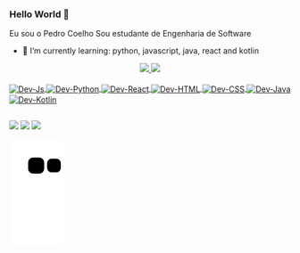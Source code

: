 ### Hello World 👋

Eu sou o Pedro Coelho
Sou estudante de Engenharia de Software

- 🌱 I’m currently learning: python, javascript, java, react and kotlin


<div align="center">
  <a href="https://github.com/pedrojgcoelho">
  <img height="180em" src="https://github-readme-stats.vercel.app/api?username=pedrojgcoelho&show_icons=true&theme=dracula&include_all_commits=true&count_private=true">
  <img height="180em" src="https://github-readme-stats.vercel.app/api/top-langs/?username=pedrojgcoelho&layout=compact&langs_count=7&theme=dracula">
</div>
  
<div style="display: inline_block"><br>
  <img align="center" alt="Dev-Js" height="30" width="40" src="https://cdn.jsdelivr.net/gh/devicons/devicon@latest/icons/javascript/javascript-original.svg">
  <img align="center" alt="Dev-Python" height="30" width="40" src="https://cdn.jsdelivr.net/gh/devicons/devicon@latest/icons/python/python-original.svg">
  <img align="center" alt="Dev-React" height="30" width="40" src="https://cdn.jsdelivr.net/gh/devicons/devicon@latest/icons/react/react-original.svg">
  <img align="center" alt="Dev-HTML" height="30" width="40" src="https://cdn.jsdelivr.net/gh/devicons/devicon@latest/icons/html5/html5-original-wordmark.svg">
  <img align="center" alt="Dev-CSS" height="30" width="40" src="https://cdn.jsdelivr.net/gh/devicons/devicon@latest/icons/css3/css3-original-wordmark.svg">
  <img align="center" alt="Dev-Java" height="30" width="40" src="https://cdn.jsdelivr.net/gh/devicons/devicon@latest/icons/java/java-original-wordmark.svg">
  <img align="center" alt="Dev-Kotlin" height="30" width="40" src="https://cdn.jsdelivr.net/gh/devicons/devicon@latest/icons/kotlin/kotlin-original-wordmark.svg">
</div>

  
##


<div>
  <a href = "mailto:pedrojosecoelho@gmail.com"><img src="https://img.shields.io/badge/Gmail-D14836?style=for-the-badge&logo=gmail&logoColor=white" target="_blank"></a>
  <a href = "https://www.linkedin.com/in/pedro-jose-coelho-67b3a1192/" target="_blank"><img src="https://img.shields.io/badge/LinkedIn-0077B5?style=for-the-badge&logo=linkedin&logoColor=white" target="_blank"></a>
  <a href = "https://wa.me/5532998374377 target="_blank"><img src="https://img.shields.io/badge/WhatsApp-25D366?style=for-the-badge&logo=whatsapp&logoColor=white" target="_blank"></a>

  ![Snake animation](https://github.com/pedrojgcoelho/pedrojgcoelho/blob/output/github-contribution-grid-snake.svg)
  
</div>
